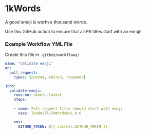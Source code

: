 # 1kWords
A good emoji is worth a thousand words. 

Use this GitHub action to ensure that all PR titles start with an emoji! 

### Example Workflow YML File

Create this file in `.github/workflows/`

```yml
name: "Validate emoji"
on:
  pull_request:
    types: [opened, edited, reopened]

jobs:
  validate-emoji:
    runs-on: ubuntu-latest
    steps:
    
    - name: Pull request title should start with emoji
      uses: loadmill/1kWords@v1.0.6

    env:
      GITHUB_TOKEN: ${{ secrets.GITHUB_TOKEN }}
```
